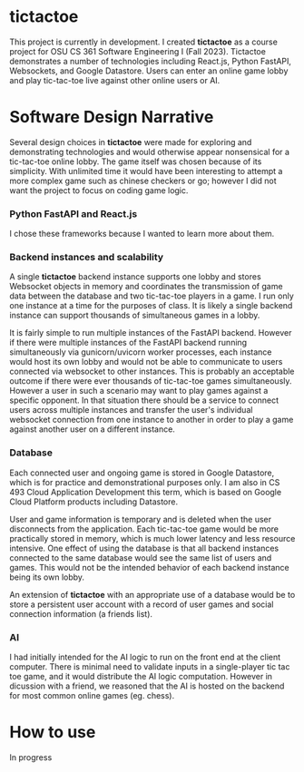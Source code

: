# tictactoe
This project is currently in development. I created **tictactoe** as a course project for OSU CS 361 Software Engineering I (Fall 2023). Tictactoe demonstrates a number of technologies including React.js, Python FastAPI, Websockets, and Google Datastore. Users can enter an online game lobby and play tic-tac-toe live against other online users or AI. 

# Software Design Narrative
Several design choices in **tictactoe** were made for exploring and demonstrating technologies and would otherwise appear nonsensical for a tic-tac-toe online lobby. The game itself was chosen because of its simplicity. With unlimited time it would have been interesting to attempt a more complex game such as chinese checkers or go; however I did not want the project to focus on coding game logic. 

### Python FastAPI and React.js
I chose these frameworks because I wanted to learn more about them. 

### Backend instances and scalability
A single **tictactoe** backend instance supports one lobby and stores Websocket objects in memory and coordinates the transmission of game data between the database and two tic-tac-toe players in a game. I run only one instance at a time for the purposes of class. It is likely a single backend instance can support thousands of simultaneous games in a lobby. 

It is fairly simple to run multiple instances of the FastAPI backend. However if there were multiple instances of the FastAPI backend running simultaneously via gunicorn/uvicorn worker processes, each instance would host its own lobby and would not be able to communicate to users connected via websocket to other instances. This is probably an acceptable outcome if there were ever thousands of tic-tac-toe games simultaneously. However a user in such a scenario may want to play games against a specific opponent. In that situation there should be a service to connect users across multiple instances and transfer the user's individual websocket connection from one instance to another in order to play a game against another user on a different instance. 

### Database 
Each connected user and ongoing game is stored in Google Datastore, which is for practice and demonstrational purposes only. I am also in CS 493 Cloud Application Development this term, which is based on Google Cloud Platform products including Datastore. 

User and game information is temporary and is deleted when the user disconnects from the application. Each tic-tac-toe game would be more practically stored in memory, which is much lower latency and less resource intensive.  One effect of using the database is that all backend instances connected to the same database would see the same list of users and games. This would not be the intended behavior of each backend instance being its own lobby. 

An extension of **tictactoe** with an appropriate use of a database would be to store a persistent user account with a record of user games and social connection information (a friends list). 

### AI
I had initially intended for the AI logic to run on the front end at the client computer. There is minimal need to validate inputs in a single-player tic tac toe game, and it would distribute the AI logic computation. However in dicussion with a friend, we reasoned that the AI is hosted on the backend for most common online games (eg. chess).

# How to use
In progress

